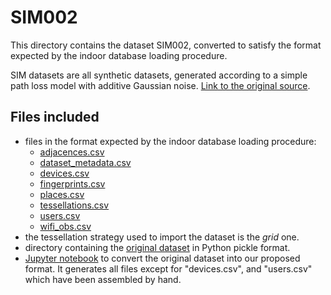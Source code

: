 # SIM002

This directory contains the dataset SIM002, converted to satisfy the format expected by the indoor database loading procedure.

SIM datasets are all synthetic datasets, generated according to a simple path loss model with additive Gaussian noise. [Link to the original source](https://www.mdpi.com/1424-8220/17/12/2736).

## Files included

* files in the format expected by the indoor database loading procedure:
  * [adjacences.csv](https://github.com/dslab-uniud/Database-indoor/blob/main/Datasets/converted_datasets/SIM002/adjacences.csv)
  * [dataset_metadata.csv](https://github.com/dslab-uniud/Database-indoor/blob/main/Datasets/converted_datasets/SIM002/dataset_metadata.csv)
  * [devices.csv](https://github.com/dslab-uniud/Database-indoor/blob/main/Datasets/converted_datasets/SIM002/devices.csv)
  * [fingerprints.csv](https://github.com/dslab-uniud/Database-indoor/blob/main/Datasets/converted_datasets/SIM002/fingerprints.csv)
  * [places.csv](https://github.com/dslab-uniud/Database-indoor/blob/main/Datasets/converted_datasets/SIM002/places.csv)
  * [tessellations.csv](https://github.com/dslab-uniud/Database-indoor/blob/main/Datasets/converted_datasets/SIM002/tessellations.csv)
  * [users.csv](https://github.com/dslab-uniud/Database-indoor/blob/main/Datasets/converted_datasets/SIM002/users.csv)
  * [wifi_obs.csv](https://github.com/dslab-uniud/Database-indoor/blob/main/Datasets/converted_datasets/SIM002/wifi_obs.csv)
* the tessellation strategy used to import the dataset is the _grid_ one.
* directory containing the [original dataset](https://github.com/dslab-uniud/Database-indoor/blob/main/Datasets/raw_datasets/SIM/SIM002/) in Python pickle format.
* [Jupyter notebook](https://github.com/dslab-uniud/Database-indoor/blob/main/Datasets/sim_convert.ipynb) to convert the original dataset into our proposed format. It generates all files except for "devices.csv", and "users.csv" which have been assembled by hand.
